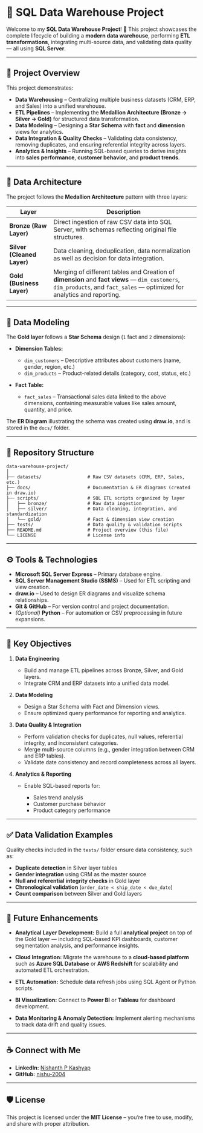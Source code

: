 
# 🏢 SQL Data Warehouse Project
Welcome to my **SQL Data Warehouse  Project**! 🚀
This project showcases the complete lifecycle of building a **modern data warehouse**, performing **ETL transformations**, integrating multi-source data, and validating data quality — all using **SQL Server**.

---

## 📘 Project Overview

This project demonstrates:

* **Data Warehousing** – Centralizing multiple business datasets (CRM, ERP, and Sales) into a unified warehouse.
* **ETL Pipelines** – Implementing the **Medallion Architecture (Bronze → Silver → Gold)** for structured data transformation.
* **Data Modeling** – Designing a **Star Schema** with **fact** and **dimension** views for analytics.
* **Data Integration & Quality Checks** – Validating data consistency, removing duplicates, and ensuring referential integrity across layers.
* **Analytics & Insights** – Running SQL-based queries to derive insights into **sales performance**, **customer behavior**, and **product trends**.

---

## 🧱 Data Architecture

The project follows the **Medallion Architecture** pattern with three layers:

| Layer                      | Description                                                                                                                                                               |
| -------------------------- | -----------------------------------------------------------------------------------------------------------------------------------------                                 |
| **Bronze (Raw Layer)**     | Direct ingestion of raw CSV data into SQL Server, with schemas reflecting original file structures.                                                                       |
| **Silver (Cleaned Layer)** | Data cleaning, deduplication, data normalization as well as decision for data integration.                                                                                |
| **Gold (Business Layer)**  | Merging of different tables and Creation of **dimension** and **fact views** — `dim_customers`, `dim_products`, and `fact_sales` — optimized for analytics and reporting. |

---

## 🧩 Data Modeling

The **Gold layer** follows a **Star Schema** design (`1` fact and `2` dimensions):

* **Dimension Tables:**

  * `dim_customers` – Descriptive attributes about customers (name, gender, region, etc.)
  * `dim_products` – Product-related details (category, cost, status, etc.)

* **Fact Table:**

  * `fact_sales` – Transactional sales data linked to the above dimensions, containing measurable values like sales amount, quantity, and price.

The **ER Diagram** illustrating the schema was created using **draw.io**, and is stored in the `docs/` folder.

---

## 📂 Repository Structure

```
data-warehouse-project/
│
├── datasets/                 # Raw CSV datasets (CRM, ERP, Sales, etc.)
├── docs/                     # Documentation & ER diagrams (created in draw.io)
├── scripts/                  # SQL ETL scripts organized by layer
│   ├── bronze/               # Raw data ingestion
│   ├── silver/               # Data cleaning, integration, and standardization
│   └── gold/                 # Fact & dimension view creation
├── tests/                    # Data quality & validation scripts
├── README.md                 # Project overview (this file)
└── LICENSE                   # License info
```

---

## ⚙️ Tools & Technologies

* **Microsoft SQL Server Express** – Primary database engine.
* **SQL Server Management Studio (SSMS)** – Used for ETL scripting and view creation.
* **draw.io** – Used to design ER diagrams and visualize schema relationships.
* **Git & GitHub** – For version control and project documentation.
* *(Optional)* **Python** – For automation or CSV preprocessing in future expansions.

---

## 🎯 Key Objectives

1. **Data Engineering**

   * Build and manage ETL pipelines across Bronze, Silver, and Gold layers.
   * Integrate CRM and ERP datasets into a unified data model.

2. **Data Modeling**

   * Design a Star Schema with Fact and Dimension views.
   * Ensure optimized query performance for reporting and analytics.

3. **Data Quality & Integration**

   * Perform validation checks for duplicates, null values, referential integrity, and inconsistent categories.
   * Merge multi-source columns (e.g., gender integration between CRM and ERP tables).
   * Validate date consistency and record completeness across all layers.

4. **Analytics & Reporting**

   * Enable SQL-based reports for:

     * Sales trend analysis
     * Customer purchase behavior
     * Product category performance

---

## ✅ Data Validation Examples

Quality checks included in the `tests/` folder ensure data consistency, such as:

* **Duplicate detection** in Silver layer tables
* **Gender integration** using CRM as the master source
* **Null and referential integrity checks** in Gold layer
* **Chronological validation** (`order_date < ship_date < due_date`)
* **Count comparison** between Silver and Gold layers

---

## 🚀 Future Enhancements

* **Analytical Layer Development:**
  Build a full **analytical project** on top of the Gold layer — including SQL-based KPI dashboards, customer segmentation analysis, and performance insights.

* **Cloud Integration:**
  Migrate the warehouse to a **cloud-based platform** such as **Azure SQL Database** or **AWS Redshift** for scalability and automated ETL orchestration.

* **ETL Automation:**
  Schedule data refresh jobs using SQL Agent or Python scripts.

* **BI Visualization:**
  Connect to **Power BI** or **Tableau** for dashboard development.

* **Data Monitoring & Anomaly Detection:**
  Implement alerting mechanisms to track data drift and quality issues.

---

## ☕ Connect with Me

* **LinkedIn:** [Nishanth P Kashyap](https://www.linkedin.com/in/nishanth-kashyap-06b979259/)
* **GitHub:** [nishu-2004](https://github.com/nishu-2004)

---

## 🛡️ License

This project is licensed under the **MIT License** – you’re free to use, modify, and share with proper attribution.

